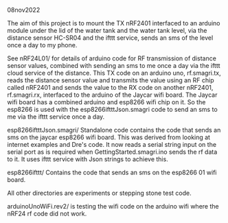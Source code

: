 08nov2022

The aim of  this project is to  mount the TX nRF2401  interfaced to an
arduino module  under the  lid of  the water tank  and the  water tank
level, via the distance sensor HC-SR04 and the ifttt service, sends an
sms of the level once a day to my phone.

See  nRF24L01/ for  details of  arduino  code for  RF transmission  of
distance sensor values, combined with sending  an sms to me once a day
via  the ifttt  cloud service  of the  distance.  This  TX code  on an
arduino  uno,  rf.smagri.tx,  reads  the  distance  sensor  value  and
transmits the  value using  an RF  chip called  nRF2401 and  sends the
value to the  RX code on another nRF2401,  rf.smagri.rx, interfaced to
the arduino  of the Jaycar  wifi board.  The  Jaycar wifi board  has a
combined arduino and  esp8266 wifi chip on it. So  the esp8266 is used
with the  esp8266iftttJson.smagri code to  send an  sms to me  via the
ifttt service once a day. 


esp8266iftttJson.smagri/ Standalone code contains the code that sends
an sms on the jaycar esp8266 wifi board.  This was derived from
looking at internet examples and Dre's code.  It now reads a serial
string input on the serial port as is required when
GettingStarted.smagri.ino sends the rf data to it.  It uses ifttt
service with Json strings to achieve this.


esp8266ifttt/
Contains the code that sends an sms on the esp8266 01 wifi board.

All other directories are experiments or stepping stone test code.

arduinoUnoWiFi.rev2/ is testing the wifi code on the arduino wifi
where the nRF24 rf code did not work.

